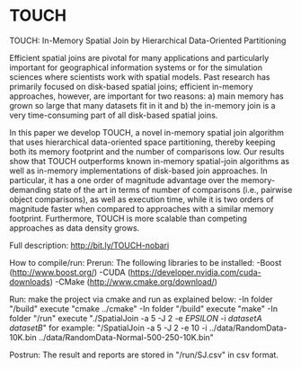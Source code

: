 # TOUCH
TOUCH: In-Memory Spatial Join by Hierarchical Data-Oriented Partitioning

Efficient spatial joins are pivotal for many applications and particularly important for geographical information systems or for the simulation sciences where scientists work with spatial models. Past research has primarily focused on disk-based spatial joins; efficient in-memory approaches, however, are important for two reasons: a) main memory has grown so large that many datasets fit in it and b) the in-memory join is a very time-consuming part of all disk-based spatial joins.

In this paper we develop TOUCH, a novel in-memory spatial join algorithm that uses hierarchical data-oriented space partitioning, thereby keeping both its memory footprint and the number of comparisons low. Our results show that TOUCH outperforms known in-memory spatial-join algorithms as well as in-memory implementations of disk-based join approaches. In particular, it has a one order of magnitude advantage over the memory-demanding state of the art in terms of number of comparisons (i.e., pairwise object comparisons), as well as execution time, while it is two orders of magnitude faster when compared to approaches with a similar memory footprint. Furthermore, TOUCH is more scalable than competing approaches as data density grows.

Full description: http://bit.ly/TOUCH-nobari

How to compile/run:
Prerun: The following libraries to be installed:
-Boost (http://www.boost.org/)
-CUDA (https://developer.nvidia.com/cuda-downloads)
-CMake (http://www.cmake.org/download/)

Run: make the project via cmake and run as explained below:
-In folder "/build" execute "cmake ../cmake"
-In folder "/build" execute "make"
-In folder "/run" execute "./SpatialJoin -a 5 -J 2 -e $EPSILON$ -i $datasetA$ $datasetB$" for example:
"/SpatialJoin -a 5 -J 2 -e 10 -i ../data/RandomData-10K.bin ../data/RandomData-Normal-500-250-10K.bin"

Postrun: The result and reports are stored in "/run/SJ.csv" in csv format.
